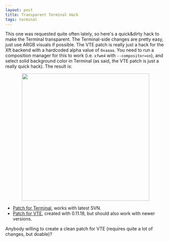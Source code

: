 ```yaml
---
layout: post
title: Transparent Terminal Hack
tags: terminal
---
```


This one was requested quite often lately, so here's a quick&dirty hack to make the Terminal transparent. The Terminal-side changes are pretty easy, just use ARGB visuals if possible. The VTE patch is really just a hack for the Xft backend with a hardcoded alpha value of <code>0xaaaa</code>. You need to run a composition manager for this to work (i.e. <code>xfwm4</code> with <code>--compositor=on</code>), and select solid background color in Terminal (as said, the VTE patch is just a really quick hack). The result is:

<center><a href="/images/2006/terminal-transparent.png"><img src="/images/2006/terminal-transparent.png" width="400" /></a></center>

<ul>
<li><a href="/files/patches/transparent-hack-Terminal.patch">Patch for Terminal</a>, works with latest SVN.</li>
<li><a href="/files/patches/transparent-hack-VTE.patch">Patch for VTE</a>, created with 0.11.18, but should also work with newer versions.</li>
</ul>

Anybody willing to create a clean patch for VTE (requires quite a lot of changes, but doable)?


